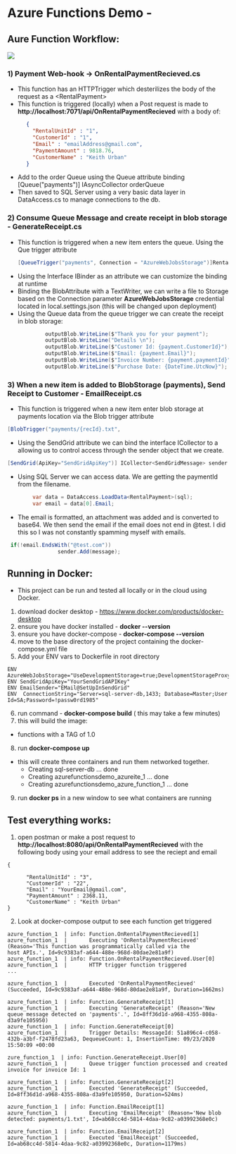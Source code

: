 # Azure Functions Demo - 
## Aure Function Workflow: 
![](https://krevaas.com/flow.png)

### 1) Payment Web-hook -> OnRentalPaymentRecieved.cs
* This function has an HTTPTrigger which desterilizes the body of the request as a \<RentalPayment\> 
* This function is triggered (locally) when a Post request is made to **http://localhost:7071/api/OnRentalPaymentRecieved** with a body of:
```json
      {
        "RentalUnitId" : "1",
        "CustomerId" : "1",
        "Email" : "emailAddress@gmail.com",
        "PaymentAmount" : 9818.76,
        "CustomerName" : "Keith Urban"
      }
 ```
* Add to the order Queue using the Queue attribute binding [Queue("payments")] IAsyncCollector<RentalPayment> orderQueue
* Then saved to SQL Server using a very basic data layer in DataAccess.cs to manage connections to the db. 
      
### 2) Consume Queue Message and create receipt in blob storage - GenerateReceipt.cs
* This function is triggered when a new item enters the queue. Using the Que trigger attribute
     ```C#
     [QueueTrigger("payments", Connection = "AzureWebJobsStorage")]RentalPayment payment
    ```
* Using the Interface IBinder as an attribute we can customize the binding at runtime 
* Binding the BlobAttribute with a TextWriter, we can write a file to Storage based on the Connection parameter **AzureWebJobsStorage** credential located in local.settings.json (this will be changed upon deployment) 
* Using the Queue data from the queue trigger we can create the receipt in blob storage:
``` C#
            outputBlob.WriteLine($"Thank you for your payment");
            outputBlob.WriteLine("Details \n");
            outputBlob.WriteLine($"Customer Id: {payment.CustomerId}");
            outputBlob.WriteLine($"Email: {payment.Email}");
            outputBlob.WriteLine($"Invoice Number: {payment.paymentId}");
            outputBlob.WriteLine($"Purchase Date: {DateTime.UtcNow}");
```
### 3) When a new item is added to BlobStorage (payments), Send Receipt to Customer - EmailReceipt.cs
* This function is triggered when a new item enter blob storage at payments location via the Blob trigger attribute
``` c#
[BlobTrigger("payments/{recId}.txt",
```
* Using the SendGrid attribute we can bind the interface ICollector to a <SendGridMessage> allowing us to control access through the sender object that we create.  
``` c#
[SendGrid(ApiKey="SendGridApiKey")] ICollector<SendGridMessage> sender
```
* Using SQL Server we can access data.  We are getting the paymentId from the filename.  
``` c#
        var data = DataAccess.LoadData<RentalPayment>(sql);
        var email = data[0].Email;
```
*  The email is formatted, an attachment was added and is converted to base64.  We then send the email if the email does not end in @test.  I did this so I was not constantly spamming myself with emails.  
``` C#
 if(!email.EndsWith("@test.com"))
                sender.Add(message);
```

## Running in Docker:

* This project can be run and tested all locally or in the cloud using Docker.  
1) download docker desktop - https://www.docker.com/products/docker-desktop
2) ensure you have docker installed - **docker --version**
3) ensure you have docker-compose - **docker-compose --version** 
4) move to the base directory of the project containing the docker-compose.yml file
5) Add your ENV vars to Dockerfile in root directory
```
ENV AzureWebJobsStorage="UseDevelopmentStorage=true;DevelopmentStorageProxyUri=http://azureite"
ENV SendGridApiKey="YourSendGridAPIKey"
ENV EmailSender="EMail@SetUpInSendGrid"
ENV  ConnectionString="Server=sql-server-db,1433; Database=Master;User Id=SA;Password=!passw0rd1985"
```
6) run command - **docker-compose build** ( this may take a few minutes)
7) this will build the image:  
  - functions with a TAG of 1.0
8) run **docker-compose up** 
  - this will create three containers and run them networked together. 
    - Creating sql-server-db ... done
    - Creating azurefunctionsdemo_azureite_1 ... done
    - Creating azurefunctionsdemo_azure_function_1 ... done
  
9) run **docker ps** in a new window to see what containers are running 

## Test everything works:
1) open postman or make a post request to **http://localhost:8080/api/OnRentalPaymentRecieved** with the following body using your email address to see the reciept and email
  ```
{
       
        "RentalUnitId" : "3",
        "CustomerId" : "22",
        "Email" : "YourEmail@gmail.com",
        "PaymentAmount" : 2368.11,
        "CustomerName" : "Keith Urban"
}
  ```
  
2) Look at docker-compose output to see each function get triggered
```
azure_function_1  | info: Function.OnRentalPaymentRecieved[1]
azure_function_1  |       Executing 'OnRentalPaymentRecieved' (Reason='This function was programmatically called via the 
host APIs.', Id=9c9383af-a644-488e-968d-80dae2e81a9f)
azure_function_1  | info: Function.OnRentalPaymentRecieved.User[0]
azure_function_1  |       HTTP trigger function triggered
...

azure_function_1  |       Executed 'OnRentalPaymentRecieved' (Succeeded, Id=9c9383af-a644-488e-968d-80dae2e81a9f, Duration=1662ms)
```

```
azure_function_1  | info: Function.GenerateReceipt[1]
azure_function_1  |       Executing 'GenerateReceipt' (Reason='New queue message detected on 'payments'.', Id=8ff36d1d-a968-4355-808a-d3a9fe105950)
azure_function_1  | info: Function.GenerateReceipt[0]
azure_function_1  |       Trigger Details: MessageId: 51a896c4-c058-432b-a3bf-f2478fd23a63, DequeueCount: 1, InsertionTime: 09/23/2020 15:50:09 +00:00

zure_function_1  | info: Function.GenerateReceipt.User[0]
azure_function_1  |       Queue trigger function processed and created invoice for invoice Id: 1

azure_function_1  | info: Function.GenerateReceipt[2]
azure_function_1  |       Executed 'GenerateReceipt' (Succeeded, Id=8ff36d1d-a968-4355-808a-d3a9fe105950, Duration=524ms)
```

```
azure_function_1  | info: Function.EmailReceipt[1]
azure_function_1  |       Executing 'EmailReceipt' (Reason='New blob detected: payments/1.txt', Id=ab68cc4d-5814-4daa-9c82-a03992368e0c)

azure_function_1  | info: Function.EmailReceipt[2]
azure_function_1  |       Executed 'EmailReceipt' (Succeeded, Id=ab68cc4d-5814-4daa-9c82-a03992368e0c, Duration=1179ms) 

```

